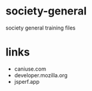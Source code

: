 # society-general
society general training files

# links
<ul>
  <li>caniuse.com</li>
  <li>developer.mozilla.org</li>
  <li>jsperf.app</li>
</ul>



